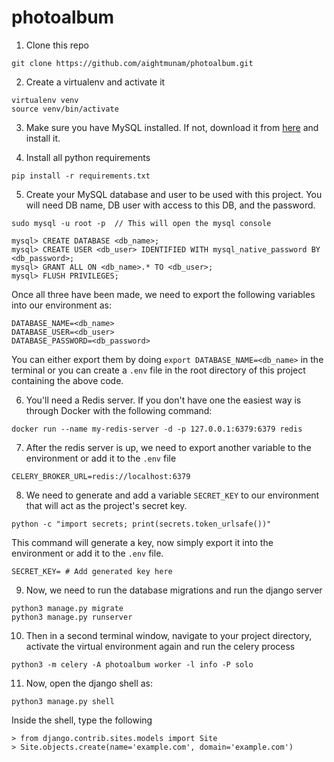 # photoalbum

1. Clone this repo
```
git clone https://github.com/aightmunam/photoalbum.git
```
2. Create a virtualenv and activate it
```
virtualenv venv
source venv/bin/activate
```
3. Make sure you have MySQL installed. If not, download it from [here](https://dev.mysql.com/downloads/) and install it.

4. Install all python requirements
```
pip install -r requirements.txt
```
5. Create your MySQL database and user to be used with this project. You will need DB name, DB user with access to this DB, 
and the password. 
```
sudo mysql -u root -p  // This will open the mysql console

mysql> CREATE DATABASE <db_name>;
mysql> CREATE USER <db_user> IDENTIFIED WITH mysql_native_password BY <db_password>;
mysql> GRANT ALL ON <db_name>.* TO <db_user>;
mysql> FLUSH PRIVILEGES;

```
Once all three have been made, we need to export the following variables into our environment as:
```
DATABASE_NAME=<db_name>
DATABASE_USER=<db_user>
DATABASE_PASSWORD=<db_password>
```
You can either export them by doing `export DATABASE_NAME=<db_name>` in the terminal or you can create a `.env` file in 
the root directory of this project containing the above code.

6. You'll need a Redis server. If you don't have one the easiest way is through Docker with the following command:
```
docker run --name my-redis-server -d -p 127.0.0.1:6379:6379 redis
```
7. After the redis server is up, we need to export another variable to the environment or add it to the `.env` file
```
CELERY_BROKER_URL=redis://localhost:6379
```
8. We need to generate and add a variable `SECRET_KEY` to our environment that will act as the project's secret key.
```
python -c "import secrets; print(secrets.token_urlsafe())" 
```
This command will generate a key, now simply export it into the environment or add it to the `.env` file.
```
SECRET_KEY= # Add generated key here
```
9. Now, we need to run the database migrations and run the django server
```
python3 manage.py migrate
python3 manage.py runserver
```

10. Then in a second terminal window, navigate to your project directory, activate the virtual environment again and run
the celery process
```
python3 -m celery -A photoalbum worker -l info -P solo
```

11. Now, open the django shell as:
```
python3 manage.py shell
```
Inside the shell, type the following

```
> from django.contrib.sites.models import Site
> Site.objects.create(name='example.com', domain='example.com')
```

